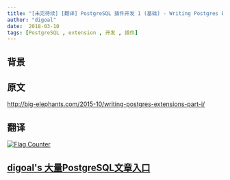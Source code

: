 ```yaml
---
title: "[未完待续] [翻译] PostgreSQL 插件开发 1 (基础) - Writing Postgres Extensions - the Basics"
author: "digoal"
date:  2018-03-10
tags: [PostgreSQL , extension , 开发 , 插件]
---
```

## 背景   

## 原文
http://big-elephants.com/2015-10/writing-postgres-extensions-part-i/

## 翻译 

  
<a rel="nofollow" href="http://info.flagcounter.com/h9V1"  ><img src="http://s03.flagcounter.com/count/h9V1/bg_FFFFFF/txt_000000/border_CCCCCC/columns_2/maxflags_12/viewers_0/labels_0/pageviews_0/flags_0/"  alt="Flag Counter"  border="0"  ></a>  
  
  
  
  
  
  
## [digoal's 大量PostgreSQL文章入口](https://github.com/digoal/blog/blob/master/README.md "22709685feb7cab07d30f30387f0a9ae")
  
